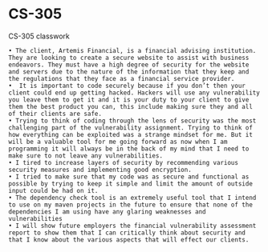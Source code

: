 # CS-305
CS-305 classwork

    • The client, Artemis Financial, is a financial advising institution. They are looking to create a secure website to assist with business endeavors. They must have a high degree of security for the website and servers due to the nature of the information that they keep and the regulations that they face as a financial service provider.
    •  It is important to code securely because if you don’t then your client could end up getting hacked. Hackers will use any vulnerability you leave them to get it and it is your duty to your client to give them the best product you can, this include making sure they and all of their clients are safe.
    • Trying to think of coding through the lens of security was the most challenging part of the vulnerability assignment. Trying to think of how everything can be exploited was a strange mindset for me. But it will be a valuable tool for me going forward as now when I am programming it will always be in the back of my mind that I need to make sure to not leave any vulnerabilities. 
    • I tired to increase layers of security by recommending various security measures and implementing good encryption. 
    • I tried to make sure that my code was as secure and functional as possible by trying to keep it simple and limit the amount of outside input could be had on it. 
    • The dependency check tool is an extremely useful tool that I intend to use on my maven projects in the future to ensure that none of the dependencies I am using have any glaring weaknesses and vulnerabilities
    • I will show future employers the financial vulnerability assessment report to show them that I can critically think about security and that I know about the various aspects that will effect our clients.
